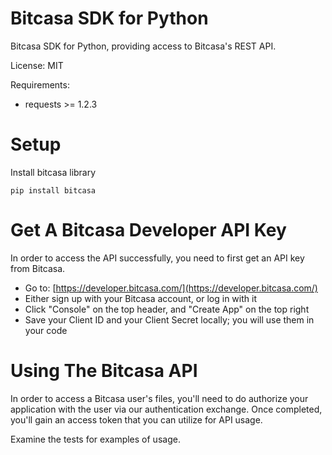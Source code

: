 Bitcasa SDK for Python
===============

Bitcasa SDK for Python, providing access to Bitcasa's REST API.

License: MIT

Requirements:
* requests >= 1.2.3

Setup
===============
Install bitcasa library
```
pip install bitcasa
```

Get A Bitcasa Developer API Key
===============
In order to access the API successfully, you need to first get an API key from Bitcasa.
* Go to: [https://developer.bitcasa.com/](https://developer.bitcasa.com/)
* Either sign up with your Bitcasa account, or log in with it
* Click "Console" on the top header, and "Create App" on the top right
* Save your Client ID and your Client Secret locally; you will use them in your code


Using The Bitcasa API
===============
In order to access a Bitcasa user's files, you'll need to do authorize your application with the user via our authentication exchange. Once completed, you'll gain an access token that you can utilize for API usage.

Examine the tests for examples of usage.
